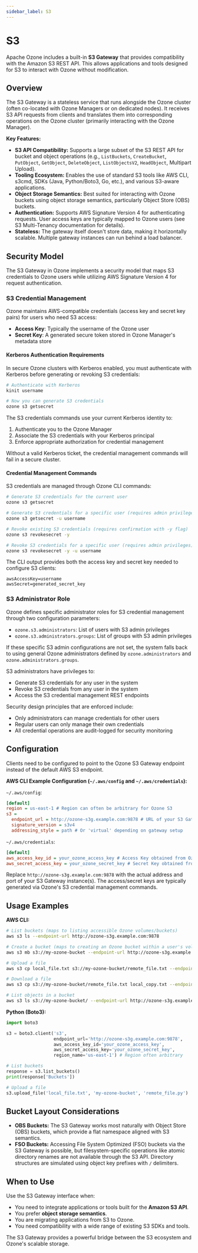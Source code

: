 ```yaml
---
sidebar_label: S3
---
```


# S3

Apache Ozone includes a built-in **S3 Gateway** that provides compatibility with the Amazon S3 REST API. This allows applications and tools designed for S3 to interact with Ozone without modification.

## Overview

The S3 Gateway is a stateless service that runs alongside the Ozone cluster (often co-located with Ozone Managers or on dedicated nodes). It receives S3 API requests from clients and translates them into corresponding operations on the Ozone cluster (primarily interacting with the Ozone Manager).

**Key Features:**

*   **S3 API Compatibility:** Supports a large subset of the S3 REST API for bucket and object operations (e.g., `ListBuckets`, `CreateBucket`, `PutObject`, `GetObject`, `DeleteObject`, `ListObjectsV2`, `HeadObject`, Multipart Upload).
*   **Tooling Ecosystem:** Enables the use of standard S3 tools like AWS CLI, s3cmd, SDKs (Java, Python/Boto3, Go, etc.), and various S3-aware applications.
*   **Object Storage Semantics:** Best suited for interacting with Ozone buckets using object storage semantics, particularly Object Store (OBS) buckets.
*   **Authentication:** Supports AWS Signature Version 4 for authenticating requests. User access keys are typically mapped to Ozone users (see S3 Multi-Tenancy documentation for details).
*   **Stateless:** The gateway itself doesn't store data, making it horizontally scalable. Multiple gateway instances can run behind a load balancer.

## Security Model

The S3 Gateway in Ozone implements a security model that maps S3 credentials to Ozone users while utilizing AWS Signature Version 4 for request authentication.

### S3 Credential Management

Ozone maintains AWS-compatible credentials (access key and secret key pairs) for users who need S3 access:

* **Access Key**: Typically the username of the Ozone user
* **Secret Key**: A generated secure token stored in Ozone Manager's metadata store

#### Kerberos Authentication Requirements

In secure Ozone clusters with Kerberos enabled, you must authenticate with Kerberos before generating or revoking S3 credentials:

```bash
# Authenticate with Kerberos
kinit username

# Now you can generate S3 credentials
ozone s3 getsecret
```

The S3 credentials commands use your current Kerberos identity to:
1. Authenticate you to the Ozone Manager
2. Associate the S3 credentials with your Kerberos principal
3. Enforce appropriate authorization for credential management

Without a valid Kerberos ticket, the credential management commands will fail in a secure cluster.

#### Credential Management Commands

S3 credentials are managed through Ozone CLI commands:

```bash
# Generate S3 credentials for the current user
ozone s3 getsecret

# Generate S3 credentials for a specific user (requires admin privileges)
ozone s3 getsecret -u username

# Revoke existing S3 credentials (requires confirmation with -y flag)
ozone s3 revokesecret -y

# Revoke S3 credentials for a specific user (requires admin privileges)
ozone s3 revokesecret -y -u username
```

The CLI output provides both the access key and secret key needed to configure S3 clients:

```
awsAccessKey=username
awsSecret=generated_secret_key
```

### S3 Administrator Role

Ozone defines specific administrator roles for S3 credential management through two configuration parameters:

* `ozone.s3.administrators`: List of users with S3 admin privileges
* `ozone.s3.administrators.groups`: List of groups with S3 admin privileges

If these specific S3 admin configurations are not set, the system falls back to using general Ozone administrators defined by `ozone.administrators` and `ozone.administrators.groups`.

S3 administrators have privileges to:
* Generate S3 credentials for any user in the system
* Revoke S3 credentials from any user in the system
* Access the S3 credential management REST endpoints

Security design principles that are enforced include:
* Only administrators can manage credentials for other users
* Regular users can only manage their own credentials
* All credential operations are audit-logged for security monitoring

## Configuration

Clients need to be configured to point to the Ozone S3 Gateway endpoint instead of the default AWS S3 endpoint.

**AWS CLI Example Configuration (`~/.aws/config` and `~/.aws/credentials`):**

`~/.aws/config`:
```ini
[default]
region = us-east-1 # Region can often be arbitrary for Ozone S3
s3 =
  endpoint_url = http://ozone-s3g.example.com:9878 # URL of your S3 Gateway
  signature_version = s3v4
  addressing_style = path # Or 'virtual' depending on gateway setup
```

`~/.aws/credentials`:
```ini
[default]
aws_access_key_id = your_ozone_access_key # Access Key obtained from Ozone
aws_secret_access_key = your_ozone_secret_key # Secret Key obtained from Ozone
```

Replace `http://ozone-s3g.example.com:9878` with the actual address and port of your S3 Gateway instance(s). The access/secret keys are typically generated via Ozone's S3 credential management commands.

## Usage Examples

**AWS CLI:**

```bash
# List buckets (maps to listing accessible Ozone volumes/buckets)
aws s3 ls --endpoint-url http://ozone-s3g.example.com:9878

# Create a bucket (maps to creating an Ozone bucket within a user's volume)
aws s3 mb s3://my-ozone-bucket --endpoint-url http://ozone-s3g.example.com:9878

# Upload a file
aws s3 cp local_file.txt s3://my-ozone-bucket/remote_file.txt --endpoint-url http://ozone-s3g.example.com:9878

# Download a file
aws s3 cp s3://my-ozone-bucket/remote_file.txt local_copy.txt --endpoint-url http://ozone-s3g.example.com:9878

# List objects in a bucket
aws s3 ls s3://my-ozone-bucket/ --endpoint-url http://ozone-s3g.example.com:9878
```

**Python (Boto3):**

```python
import boto3

s3 = boto3.client('s3',
                  endpoint_url='http://ozone-s3g.example.com:9878',
                  aws_access_key_id='your_ozone_access_key',
                  aws_secret_access_key='your_ozone_secret_key',
                  region_name='us-east-1') # Region often arbitrary

# List buckets
response = s3.list_buckets()
print(response['Buckets'])

# Upload a file
s3.upload_file('local_file.txt', 'my-ozone-bucket', 'remote_file.py')
```

## Bucket Layout Considerations

*   **OBS Buckets:** The S3 Gateway works most naturally with Object Store (OBS) buckets, which provide a flat namespace aligned with S3 semantics.
*   **FSO Buckets:** Accessing File System Optimized (FSO) buckets via the S3 Gateway is possible, but filesystem-specific operations like atomic directory renames are not available through the S3 API. Directory structures are simulated using object key prefixes with `/` delimiters.

## When to Use

Use the S3 Gateway interface when:

*   You need to integrate applications or tools built for the **Amazon S3 API**.
*   You prefer **object storage semantics**.
*   You are migrating applications from S3 to Ozone.
*   You need compatibility with a wide range of existing S3 SDKs and tools.

The S3 Gateway provides a powerful bridge between the S3 ecosystem and Ozone's scalable storage.